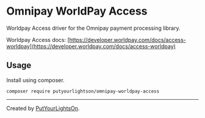 # Omnipay WorldPay Access

Worldpay Access driver for the Omnipay payment processing library.

Worldpay Access docs: [https://developer.worldpay.com/docs/access-worldpay](https://developer.worldpay.com/docs/access-worldpay)

## Usage

Install using composer.

```
composer require putyourlightson/omnipay-worldpay-access
```

---

Created by [PutYourLightsOn](https://putyourlightson.com/).
